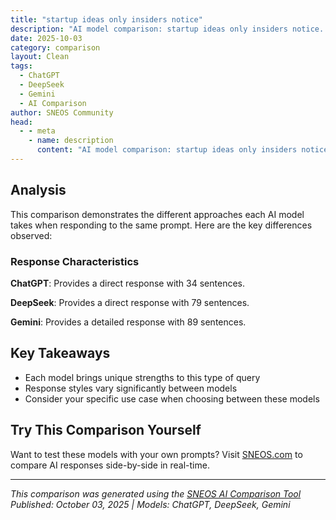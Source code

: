 ```yaml
---
title: "startup ideas only insiders notice"
description: "AI model comparison: startup ideas only insiders notice..."
date: 2025-10-03
category: comparison
layout: Clean
tags:
  - ChatGPT
  - DeepSeek
  - Gemini
  - AI Comparison
author: SNEOS Community
head:
  - - meta
    - name: description
      content: "AI model comparison: startup ideas only insiders notice..."
---
```


<ChatComparison
  title="startup ideas only insiders notice"
  prompt="startup ideas only insiders notice"
  :responses='{
    "ChatGPT": "Certainly! Here are some startup ideas that often go unnoticed by the general public but are ripe for innovation\u2014these come from niche industries or insider perspectives:\n\n1. **Specialized B2B SaaS for Emerging Compliance Needs**  \n   - Tools that help companies comply with evolving, region-specific regulations (e.g., data privacy in emerging markets, ESG reporting).  \n   - Tailored dashboards, audit trail software, or AI-driven compliance monitoring.\n\n2. **Supply Chain Traceability for Niche Markets**  \n   - Blockchain or IoT solutions tracking provenance of luxury goods, specialty foods, or rare minerals.  \n   - Provides transparency valued by brands and consumers focused on sustainability or authenticity.\n\n3. **AI-Powered Due Diligence for M\u0026A and Investments**  \n   - Platforms automating financial, legal, and reputational analysis of small to mid-sized companies.  \n   - Insight tools for angel investors, VC firms, or corporate development teams.\n\n4. **Micro-Logistics and Last-Mile Delivery for Urban Environments**  \n   - Electric micro-vehicles or bicycle couriers optimized for dense, traffic-heavy cities.  \n   - Software coordinating multi-modal delivery paths to reduce costs and emissions.\n\n5. **Energy Optimization Systems for Small Industrial Facilities**  \n   - IoT-enabled monitoring paired with AI recommendations to reduce utility costs and carbon footprint.  \n   - Focus on smaller factories or workshops that lack sophisticated energy management.\n\n6. **Hidden Labor Market Platforms for Skilled Contractors**  \n   - Marketplaces targeting specialized professionals like marine engineers, bioinformatics analysts, or compliance auditors.  \n   - Matches companies with highly vetted, freelance experts on demand.\n\n7. **Vertical CRM and Workflow Automation**  \n   - CRMs designed for niche industries like commercial landscaping, artisan food producers, or boutique fitness studios.  \n   - Industry-specific workflows, compliance tracking, and client engagement tools.\n\n8. **Digital Twin and Simulation for Small-Scale Manufacturing**  \n   - Affordable digital twin tech helping small factories simulate production lines before investing in equipment.  \n   - Optimizes throughput, quality, and maintenance scheduling.\n\n9. **Anti-Fraud Solutions for New Payment Methods**  \n   - AI-driven fraud detection targeting cryptocurrencies, BNPL (Buy Now, Pay Later), or embedded finance products.  \n   - Integrates with fintech platforms to reduce chargebacks and fraud losses.\n\n10. **Automated Contract Lifecycle Management for SMEs**  \n    - Simplified contract creation, negotiation, and renewal workflows with integrated e-signatures.  \n    - Focus on small to medium businesses lacking legal departments.\n\nIf you want, I can also help brainstorm how to validate or build any of these ideas!",
    "DeepSeek": "Of course. The best startup ideas are often the ones that solve a real, painful, and expensive problem for a specific industry\u2014problems that outsiders either don\u0027t see or fundamentally misunderstand.\n\nThese \u0022insider\u0022 ideas come from a deep understanding of workflows, jargon, legacy systems, and unspoken pain points. Here are startup ideas categorized by industry, highlighting the \u0022insider\u0022 insight that makes them valuable.\n\n### 1. For the Construction \u0026 Skilled Trades\n\n**The Problem Outsiders See:** Construction is slow and over budget.\n**The Insider Problem:** The massive, hidden cost is **\u0022rework\u0022**\u2014fixing mistakes made because of miscommunication between the office (architects, engineers) and the field (superintendents, foremen).\n\n*   **Startup Idea: \u0022As-Built AI\u0022**\n    *   **The Insight:** Foremen and superintendents spend hours marking up paper plans with red pens to show what was *actually* built, which often differs from the original design. This information is critical for the next trade and for final records, but it\u0027s trapped on paper.\n    *   **The Solution:** A simple mobile app that lets field crews take a photo of a plan, mark it up digitally with a finger/stylus (e.g., \u0022moved outlet 2ft left,\u0022 \u0022added beam here\u0022), and instantly syncs those annotated, AI-readable PDFs to the office team and all relevant subcontractors. It turns chaotic field markups into structured, searchable data.\n    *   **Why it\u0027s an Insider Play:** You have to know that \u0022as-builts\u0022 are a universal pain point and that field crews won\u0027t adopt a complex BIM tool. It\u0027s about digitizing an existing, messy workflow, not creating a new one.\n\n### 2. For the Legal Industry\n\n**The Problem Outsiders See:** Lawyers are expensive.\n**The Insider Problem:** Junior associates and paralegals burn thousands of billable hours on \u0022document drudgery\u0022\u2014specifically, navigating the byzantine filing systems of different court jurisdictions to submit documents.\n\n*   **Startup Idea: \u0022CourtOS\u0022**\n    *   **The Insight:** Every court (federal, state, county) has its own unique, often ancient, electronic filing (e-filing) portal with different rules, formats, and login systems. Navigating this is a massive time-sink that isn\u0027t truly \u0022legal work.\u0022\n    *   **The Solution:** A single, unified software layer that sits on top of all these disparate court systems. A law firm employee files everything through your clean, standard interface. Your backend handles the complexity of translating the filing into the specific format required by each court\u0027s system.\n    *   **Why it\u0027s an Insider Play:** Only someone who has spent late nights trying to file a motion in a rural county\u0027s 1990s-style portal understands the sheer absurdity of the problem. It\u0027s a B2B version of \u0022travel booking sites\u0022 for court filings.\n\n### 3. For the Restaurant \u0026 Hospitality Industry\n\n**The Problem Outsiders See:** Restaurants need more customers.\n**The Insider Problem:** Independent restaurants are being killed by razor-thin margins and the \u0022platform fee\u0022 tyranny of delivery apps (Uber Eats, DoorDash). Their real problem is retaining profitability on takeout orders.\n\n*   **Startup Idea: \u0022Ghost Kiosk\u0022**\n    *   **The Insight:** A huge portion of delivery app orders are for pickup. The apps charge the restaurant 25-30% for the privilege of handing a bag to a customer who found them on the app. Restaurants feel they have no choice but to be on these platforms.\n    *   **The Solution:** A white-label, tablet-based kiosk system for the counter. When a customer walks in for a pickup order placed on an app, the kiosk prompts them: *\u0022Next time, order direct from us and save 15%.* Scan this QR code to join our direct ordering club.\u0022 It captures the customer\u0027s email/phone number and drives them to the restaurant\u0027s own (much cheaper) ordering channel for future visits.\n    *   **Why it\u0027s an Insider Play:** You have to understand that the fight is now at the *pickup counter*, not just online. It\u0027s a clever, in-the-wild customer acquisition tool that directly attacks the biggest pain point (platform fees) at its most vulnerable point.\n\n### 4. For Manufacturing \u0026 Supply Chain\n\n**The Problem Outsiders See:** Supply chains are fragile.\n**The Insider Problem:** Mid-sized manufacturers rely on a web of small, critical subcontractors (e.g., a specialized plating shop, a custom fabricator). The failure of one tiny, 10-person shop can halt a multi-million dollar production line. There\u0027s no good way to monitor the *operational health* of these partners.\n\n*   **Startup Idea: \u0022Supplier Vitals\u0022**\n    *   **The Insight:** Companies know their Tier 1 suppliers, but have no visibility into the financial stability, workforce retention, or equipment uptime of the essential Tier 2/3 shops they depend on.\n    *   **The Solution:** A SaaS platform that creates a \u0022FICO score for suppliers.\u0022 It uses publicly available data (lien filings, job postings, regulatory compliance records), combined with voluntary data sharing from the suppliers themselves (e.g., connecting their equipment IoT feeds), to give manufacturers an early warning system for partner risk.\n    *   **Why it\u0027s an Insider Play:** This problem isn\u0027t about shipping containers; it\u0027s about the hidden, single-point-of-failure machine shop in the next town over. You only know this pain if you\u0027ve been the one calling a supplier for the fifth day in a row with no answer.\n\n### 5. For the Creative \u0026 Marketing Agencies\n\n**The Problem Outsiders See:** Clients are difficult.\n**The Insider Problem:** The most soul-crushing, un-billable hours are spent on creating and revising *Statements of Work (SOWs)* and project proposals. This is a complex dance of scoping, pricing, legal terms, and client revisions that steals time from actual creative work.\n\n*   **Startup Idea: \u0022SOW Autopilot\u0022**\n    *   **The Insight:** While there are project management tools, there are few that handle the *pre-sale* chaos. Agencies have to pull data from past projects, calculate margins, draft legal clauses, and format beautiful PDFs\u2014all manually for each new client.\n    *   **The Solution:** An AI-powered tool integrated with the agency\u0027s PM software. It learns from past SOWs and lets a manager type \u0022New website for Client X, 8 pages, with CMS and SEO setup.\u0022 The tool auto-generates a full, formatted SOW with a breakdown of tasks, hours, costs, and standard legal terms, ready for client review.\n    *   **Why it\u0027s an Insider Play:** Only someone who has spent a Friday night manually adjusting line items in a 40-page PDF for a $20k project knows this is a billion-dollar problem in wasted creative energy.\n\n### How to Find Your Own Insider Idea:\n\n1.  **Audit Your Annoyances:** What are the \u0022workarounds\u0022 in your current or past job? What spreadsheet or manual process makes you want to scream? That\u0027s gold.\n2.  **Listen to the Jargon:** What terms do people in your industry use that confuse outsiders? (e.g., \u0022rework,\u0022 \u0022as-builts,\u0022 \u0022SOW\u0022). Each one represents a complex, domain-specific concept that is likely poorly served by software.\n3.  **Follow the Money (Loss):** Where does your industry *lose* money in ways that are considered \u0022just part of doing business\u0022? The opportunity is to stop that leak.\n4.  **Talk to the \u0022Doers\u0022:** Don\u0027t ask the CEO. Ask the project manager, the foreman, the paralegal, the line cook. They know the *real* friction.",
    "Gemini": "Okay, let\u0027s dive into startup ideas that would likely only be noticed and appreciated by \u0022insiders\u0022 - people deeply familiar with a specific industry, technology, or niche.  I\u0027ll focus on ideas that solve very specific, often frustrating, problems that outsiders wouldn\u0027t even realize exist.\n\n**I.  For Software Developers/Engineers**\n\n*   **AI-Powered Legacy Code Refactoring Tool:**  (Insiders: Experienced developers who\u0027ve inherited mountains of technical debt).  An AI that can automatically (or semi-automatically) refactor old, messy codebases (think COBOL, old Java, etc.) to modern standards, improving maintainability and performance.  The key here is understanding *specific* refactoring patterns that are commonly needed in certain legacy languages.  Outsiders wouldn\u0027t grasp the sheer cost and pain of dealing with legacy systems.\n*   **Context-Aware Debugging Assistant:**  (Insiders: Developers constantly debugging complex systems). A tool that uses AI to understand the *context* of a bug (recent code changes, system load, user behavior) and suggests likely causes and solutions, rather than just showing stack traces.  Think of it as a smart rubber ducky that actually understands the codebase and environment.\n*   **Automated Documentation Generator for Internal APIs:** (Insiders: Companies with a lot of internal microservices). A tool that automatically generates up-to-date documentation for internal APIs, based on code analysis, traffic patterns, and usage data.  The problem is that internal API documentation is notoriously outdated, making it difficult for teams to collaborate.\n*   **Low-Code Platform for Building Internal Developer Tools:** (Insiders: DevOps and platform engineers).  A low-code/no-code platform specifically designed to build the internal tools that developers and operations teams need (e.g., custom dashboards, automation scripts, incident management interfaces). This is more tailored to the unique needs of developer workflows than general low-code platforms.\n*   **AI-Driven Code Review Prioritization:** (Insiders: Engineering managers and senior developers). A system that analyzes code changes and prioritizes code reviews based on the risk and potential impact of the changes. This helps focus code review efforts on the most critical areas, reducing the risk of bugs and security vulnerabilities.\n\n**II. For Data Scientists/Machine Learning Engineers**\n\n*   **Synthetic Data Generation for Niche Datasets:** (Insiders:  ML engineers working with rare or sensitive data). A platform that generates high-quality synthetic data for specific niches (e.g., rare medical conditions, fraud detection in specific industries, specialized sensor data).  The key is understanding the statistical properties and edge cases of the real data.\n*   **Explainable AI (XAI) Auditing Tool:** (Insiders:  Data scientists in regulated industries). A tool that automatically audits the explainability of AI models, ensuring that they meet regulatory requirements (e.g., GDPR).  This would involve analyzing model behavior, identifying biases, and generating reports.\n*   **Federated Learning Platform for Specific Industries:** (Insiders:  Data scientists working with distributed datasets). A federated learning platform that is tailored to the specific needs of a particular industry (e.g., healthcare, finance). This would involve providing pre-built models, data connectors, and security features that are relevant to that industry.\n*   **ML Model Retraining Orchestration for Edge Devices:** (Insiders: IoT and edge computing engineers). A platform that automates the retraining of machine learning models deployed on edge devices, taking into account limited resources and intermittent connectivity.\n*   **Automated Feature Store Governance:** (Insiders: Data engineers managing large-scale ML pipelines). A tool that helps manage and govern feature stores, ensuring data quality, consistency, and security across different ML models and applications.\n\n**III. For Cybersecurity Professionals**\n\n*   **AI-Powered Threat Hunting for Specific Industries:** (Insiders: Security analysts in specific industries like finance or healthcare).  A tool that uses AI to proactively hunt for threats specific to a particular industry, based on industry-specific threat intelligence and attack patterns.\n*   **Automated Vulnerability Prioritization Based on Business Impact:** (Insiders: CISOs and security managers). A tool that prioritizes vulnerabilities based on their potential impact on the business, taking into account factors such as asset criticality, data sensitivity, and regulatory compliance.\n*   **Deception Technology Platform for Specific Attack Vectors:** (Insiders: Red teamers and security architects). A deception technology platform that is tailored to specific attack vectors, such as ransomware or supply chain attacks. This would involve creating realistic decoys and traps to lure attackers and gather intelligence.\n*   **Security Orchestration, Automation, and Response (SOAR) for Cloud-Native Environments:** (Insiders: Security engineers managing cloud infrastructure). A SOAR platform that is specifically designed for cloud-native environments, providing automated incident response and security orchestration for cloud-based applications and infrastructure.\n*   **AI-Driven Security Awareness Training Personalization:** (Insiders: Security awareness trainers). A platform that uses AI to personalize security awareness training for individual employees, based on their roles, behaviors, and risk profiles.\n\n**IV. For Financial Professionals**\n\n*   **AI-Powered Compliance Monitoring for Specific Regulations:** (Insiders: Compliance officers in financial institutions).  A tool that uses AI to automatically monitor compliance with specific financial regulations (e.g., Dodd-Frank, MiFID II), identifying potential violations and generating reports.\n*   **Automated Due Diligence for Specific Investment Strategies:** (Insiders: Private equity and venture capital investors). A tool that automates the due diligence process for specific investment strategies, such as real estate or early-stage startups.\n*   **Alternative Data Platform for Specific Investment Themes:** (Insiders: Hedge fund analysts). A platform that provides access to alternative data sources that are relevant to specific investment themes, such as sustainability or consumer trends.\n*   **AI-Driven Fraud Detection for Specific Payment Methods:** (Insiders: Fraud analysts in e-commerce and banking). A tool that uses AI to detect fraud in specific payment methods, such as mobile payments or cryptocurrency transactions.\n*   **Portfolio Optimization for Specific ESG (Environmental, Social, and Governance) Goals:** (Insiders: Investment advisors and portfolio managers). A tool that helps optimize investment portfolios for specific ESG goals, such as reducing carbon emissions or promoting social justice.\n\n**V. For Healthcare Professionals**\n\n*   **AI-Powered Diagnostic Support for Rare Diseases:** (Insiders: Doctors specializing in rare diseases). A tool that uses AI to help doctors diagnose rare diseases, by analyzing patient symptoms, medical history, and genetic data.\n*   **Personalized Treatment Planning for Specific Cancers:** (Insiders: Oncologists). A tool that uses AI to personalize treatment plans for specific cancers, based on the patient\u0027s individual characteristics and the tumor\u0027s genetic profile.\n*   **Remote Patient Monitoring Platform for Specific Chronic Conditions:** (Insiders: Doctors and nurses managing chronic conditions). A remote patient monitoring platform that is tailored to specific chronic conditions, such as diabetes or heart failure.\n*   **AI-Driven Drug Discovery for Specific Diseases:** (Insiders: Pharmaceutical researchers). A tool that uses AI to accelerate the drug discovery process for specific diseases, by identifying potential drug targets and predicting drug efficacy.\n*   **Automated Prior Authorization for Specific Medical Procedures:** (Insiders: Healthcare administrators). A tool that automates the prior authorization process for specific medical procedures, reducing administrative burden and improving patient access to care.\n\n**Key Considerations for These \u0022Insider\u0022 Startups:**\n\n*   **Deep Domain Expertise is Essential:**  You (or your team) *must* deeply understand the pain points you\u0027re trying to solve.  This isn\u0027t just theoretical knowledge; it\u0027s practical experience.\n*   **Strong Focus on Integration:**  These tools often need to integrate with existing systems and workflows, which can be complex and require a lot of customization.\n*   **Building Trust is Critical:**  In many of these fields (especially finance, healthcare, and cybersecurity), trust is paramount.  You need to demonstrate that your tool is reliable, accurate, and secure.\n*   **Iterate Closely with Early Adopters:**  Get your product into the hands of your target users as early as possible and iterate based on their feedback.\n*   **Niche Marketing:**  Don\u0027t try to market to everyone.  Focus your marketing efforts on the specific communities and channels where your target users are.\n\nThese are just a few ideas to get you started. The best \u0022insider\u0022 startup ideas come from identifying a very specific, frustrating problem that you (or someone you know) experiences firsthand. Good luck!\n"
  }'
  published-date="20:19"
/>

## Analysis

This comparison demonstrates the different approaches each AI model takes when responding to the same prompt. Here are the key differences observed:

### Response Characteristics

**ChatGPT**: Provides a direct response with 34 sentences. 

**DeepSeek**: Provides a direct response with 79 sentences. 

**Gemini**: Provides a detailed response with 89 sentences. 

## Key Takeaways

- Each model brings unique strengths to this type of query
- Response styles vary significantly between models
- Consider your specific use case when choosing between these models

## Try This Comparison Yourself

Want to test these models with your own prompts? Visit [SNEOS.com](https://sneos.com) to compare AI responses side-by-side in real-time.

---

*This comparison was generated using the [SNEOS AI Comparison Tool](https://sneos.com)*
*Published: October 03, 2025 | Models: ChatGPT, DeepSeek, Gemini*
